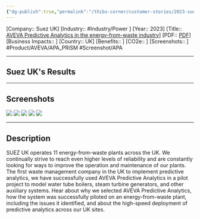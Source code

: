```yaml
---
{"dg-publish":true,"permalink":"/thibs-corner/customer-stories/2023-suez-uk-aveva-predictive-analytics-in-the-energy-from-waste-industry/","noteIcon":""}
---
```


[Company:: Suez UK]
[Industry:: #Industry/Power ]
[Year:: 2023]
[Title:: [AVEVA Predictive Analytics in the energy-from-waste industry](https://resources.osisoft.com/presentations/suez-uk--aveva-predictive-analytics-in-the-energy-from-waste-industry/)]
[PDF:: [PDF](Home.md)]
[Business Impacts:: ]
[Country:: UK]
[Benefits:: ]
[CO2e:: ]
[Screenshots:: ] 
#Product/AVEVA/APA_PRiSM #Screenshot/APA 

---
## Suez UK's Results

---
## Screenshots
![](https://i.imgur.com/xQOaEWP.png)
![](https://i.imgur.com/eFK4EVl.png)
![](https://i.imgur.com/i05jJuW.png)
![](https://i.imgur.com/lrdnTRT.png)
![](https://i.imgur.com/T3N7Zko.png)

---
## Description
SUEZ UK operates 11 energy-from-waste plants across the UK. We continually strive to reach even higher levels of reliability and are constantly looking for ways to improve the operation and maintenance of our plants. The first waste management company in the UK to implement predictive analytics, we have successfully used AVEVA Predictive Analytics in a pilot project to model water tube boilers, steam turbine generators, and other auxiliary systems. Hear about why we selected AVEVA Predictive Analytics, how the system was successfully piloted on an energy-from-waste plant, including the issues it identified, and about the high-speed deployment of predictive analytics across our UK sites.